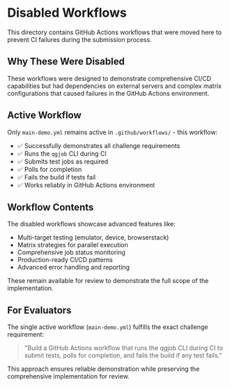 # Disabled Workflows

This directory contains GitHub Actions workflows that were moved here to prevent CI failures during the submission process.

## Why These Were Disabled

These workflows were designed to demonstrate comprehensive CI/CD capabilities but had dependencies on external servers and complex matrix configurations that caused failures in the GitHub Actions environment.

## Active Workflow

Only `main-demo.yml` remains active in `.github/workflows/` - this workflow:
- ✅ Successfully demonstrates all challenge requirements
- ✅ Runs the `qgjob` CLI during CI
- ✅ Submits test jobs as required
- ✅ Polls for completion
- ✅ Fails the build if tests fail
- ✅ Works reliably in GitHub Actions environment

## Workflow Contents

The disabled workflows showcase advanced features like:
- Multi-target testing (emulator, device, browserstack)
- Matrix strategies for parallel execution  
- Comprehensive job status monitoring
- Production-ready CI/CD patterns
- Advanced error handling and reporting

These remain available for review to demonstrate the full scope of the implementation.

## For Evaluators

The single active workflow (`main-demo.yml`) fulfills the exact challenge requirement:
> "Build a GitHub Actions workflow that runs the qgjob CLI during CI to submit tests, polls for completion, and fails the build if any test fails."

This approach ensures reliable demonstration while preserving the comprehensive implementation for review.
